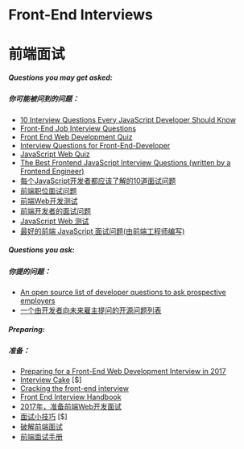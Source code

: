 # Front-End Interviews

# 前端面试

##### Questions you may get asked:
##### 你可能被问到的问题：

* [10 Interview Questions Every JavaScript Developer Should Know](https://medium.com/javascript-scene/10-interview-questions-every-javascript-developer-should-know-6fa6bdf5ad95)
* [Front-End Job Interview Questions](http://h5bp.github.io/Front-end-Developer-Interview-Questions/)
* [Front End Web Development Quiz](http://davidshariff.com/quiz/)
* [Interview Questions for Front-End-Developer](http://thatjsdude.com/interview/index.html)
* [JavaScript Web Quiz](http://davidshariff.com/js-quiz/)
* [The Best Frontend JavaScript Interview Questions (written by a Frontend Engineer)](https://performancejs.com/post/hde6d32/The-Best-Frontend-JavaScript-Interview-Questions-(Written-by-a-Frontend-Engineer))
* [每个JavaScript开发者都应该了解的10道面试问题](https://medium.com/javascript-scene/10-interview-questions-every-javascript-developer-should-know-6fa6bdf5ad95)
* [前端职位面试问题](http://h5bp.github.io/Front-end-Developer-Interview-Questions/)
* [前端Web开发测试](http://davidshariff.com/quiz/)
* [前端开发者的面试问题](http://thatjsdude.com/interview/index.html)
* [JavaScript Web 测试](http://davidshariff.com/js-quiz/)
* [最好的前端 JavaScript 面试问题(由前端工程师编写)](https://performancejs.com/post/hde6d32/The-Best-Frontend-JavaScript-Interview-Questions-(Written-by-a-Frontend-Engineer))

##### Questions you ask:
##### 你提的问题：

* [An open source list of developer questions to ask prospective employers](https://github.com/ChiperSoft/InterviewThis)
* [一个由开发者向未来雇主提问的开源问题列表](https://github.com/ChiperSoft/InterviewThis)

##### Preparing:
##### 准备：

* [Preparing for a Front-End Web Development Interview in 2017](http://davidshariff.com/blog/preparing-for-a-front-end-web-development-interview-in-2017/)
* [Interview Cake](https://www.interviewcake.com/) [$]
* [Cracking the front-end interview](https://medium.freecodecamp.com/cracking-the-front-end-interview-9a34cd46237)
* [Front End Interview Handbook](https://github.com/yangshun/front-end-interview-handbook)
* [2017年，准备前端Web开发面试](http://davidshariff.com/blog/preparing-for-a-front-end-web-development-interview-in-2017/)
* [面试小技巧](https://www.interviewcake.com/) [$]
* [破解前端面试](https://medium.freecodecamp.com/cracking-the-front-end-interview-9a34cd46237)
* [前端面试手册](https://github.com/yangshun/front-end-interview-handbook)
